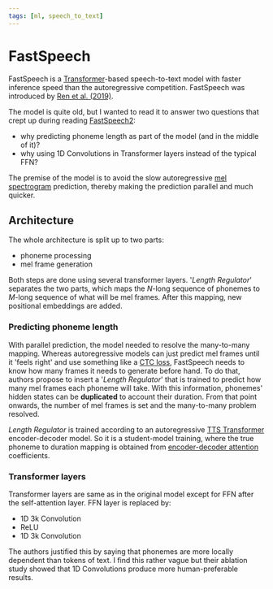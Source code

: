 ```yaml
---
tags: [ml, speech_to_text]
---
```


[paper]: https://arxiv.org/pdf/1905.09263
[transformer_tts_paper]: https://d1wqtxts1xzle7.cloudfront.net/107383662/1809.08895v2-libre.pdf?1700031865=&response-content-disposition=inline%3B+filename%3DClose_to_Human_Quality_TTS_with_Transfor.pdf&Expires=1730048288&Signature=c22bhjoiwMqUgo0Y5-Sk6EVtKP98r35wkkn74gn1r2pEUVlbg4FdQ3GIwSVqYER6GekdPdXwQRlo4FPnOm~O4Mpvz4bJK7H6Y5KpBXw0vr5beNCNHnLYARE2eHeHN53EfzppbMKNWQt5WYdSkRHDtVyxlYbLYfP-CRC02DCg4m6Amn8iJacYkFoK1OgmG5iQUb1fNXkH1AD-jfpSsScMbbyqxUEiegEtRA7HZbZq8QP2uiJVPBb05UaA6R3cEVB38Deva~p9-D7PcL44xJHQaXHQChJ479z7E3U510tIIc~gVO-l285nd~A1QoaP~TaoZTG-kPqRBZ6Gr~3cfiZDDg__&Key-Pair-Id=APKAJLOHF5GGSLRBV4ZA

# FastSpeech

FastSpeech is a [Transformer](./transformer.md)-based speech-to-text model with
faster inference speed than the autoregressive competition. FastSpeech was
introduced by [Ren et al. (2019)][paper].

The model is quite old, but I wanted to read it to answer two questions
that crept up during reading [FastSpeech2](./fastspeech2.md):

- why predicting phoneme length as part of the model (and in the middle of it)?
- why using 1D Convolutions in Transformer layers instead of the typical FFN?

The premise of the model is to avoid the slow autoregressive [mel
spectrogram](./spectrogram.md) prediction, thereby making the prediction parallel
and much quicker.

## Architecture

The whole architecture is split up to two parts:
- phoneme processing
- mel frame generation

Both steps are done using several transformer layers. '*Length Regulator*'
separates the two parts, which maps the $N$-long sequence of phonemes to
$M$-long sequence of what will be mel frames. After this mapping, new positional
embeddings are added.

### Predicting phoneme length

With parallel prediction, the model needed to resolve the many-to-many mapping.
Whereas autoregressive models can just predict mel frames until it 'feels right'
and use something like a [CTC loss](./ctc.md), FastSpeech needs to know how many
frames it needs to generate before hand. To do that, authors propose to insert a
'*Length Regulator*' that is trained to predict how many mel frames each phoneme
will take. With this information, phonemes' hidden states can be **duplicated**
to account their duration. From that point onwards, the number of mel frames is
set and the many-to-many problem resolved.

*Length Regulator* is trained according to an autoregressive [TTS
Transformer][transformer_tts_paper] encoder-decoder model. So it is a
student-model training, where the true phoneme to duration mapping is obtained
from [encoder-decoder attention](./transformer.md) coefficients.

### Transformer layers

Transformer layers are same as in the original model except for FFN after the
self-attention layer. FFN layer is replaced by:

- 1D 3k Convolution
- ReLU
- 1D 3k Convolution

The authors justified this by saying that phonemes are more locally dependent
than tokens of text. I find this rather vague but their ablation study showed
that 1D Convolutions produce more human-preferable results.
